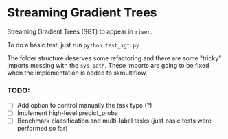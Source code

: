 # Streaming Gradient Trees

Streaming Gradient Trees (SGT) to appear in `river`.

To do a basic test, just run `python test_sgt.py`

The folder structure deserves some refactoring and there are some "tricky" imports messing with the `sys.path`. These imports are going to be fixed when the implementation is added to skmultiflow.

### TODO:

- [ ] Add option to control manually the task type (?)
- [ ] Implement high-level predict_proba
- [ ] Benchmark classification and multi-label tasks (just basic tests were performed so far)
